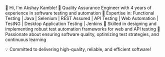 👋 Hi, I'm Akshay Kamble!
🔹 Quality Assurance Engineer with 4 years of experience in software testing and automation
🔹 Expertise in: Functional Testing | Java | Selenium | REST Assured | API Testing | Web Automation | TestNG | Desktop Application Testing | Jenkins
🔹 Skilled in designing and implementing robust test automation frameworks for web and API testing
🔹 Passionate about ensuring software quality, optimizing test strategies, and continuous learning

💡 Committed to delivering high-quality, reliable, and efficient software!

<!---
AkshayKamble-work/AkshayKamble-work is a ✨ special ✨ repository because its `README.md` (this file) appears on your GitHub profile.
You can click the Preview link to take a look at your changes.
--->
